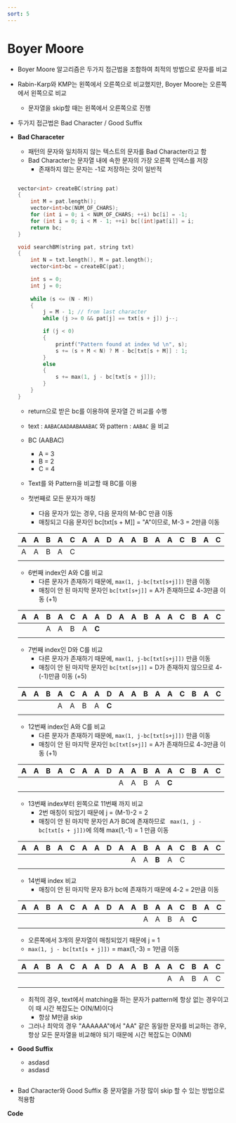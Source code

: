 ```yaml
---
sort: 5
---
```


# Boyer Moore

* Boyer Moore 알고리즘은 두가지 접근법을 조합하여 최적의 방법으로 문자를 비교

* Rabin-Karp와 KMP는 왼쪽에서 오른쪽으로 비교했지만, Boyer Moore는 오른쪽에서 왼쪽으로 비교

  * 문자열을 skip할 때는 왼쪽에서 오른쪽으로 진행

* 두가지 접근법은 Bad Character / Good Suffix

* **Bad Characeter**

  * 패턴의 문자와 일치하지 않는 텍스트의 문자를 Bad Character라고 함
  * Bad Character는 문자열 내에 속한 문자의 가장 오른쪽 인덱스를 저장
    * 존재하지 않는 문자는 -1로 저장하는 것이 일반적

  ```c++
  
  vector<int> createBC(string pat)
  {
      int M = pat.length();
      vector<int>bc(NUM_OF_CHARS);
      for (int i = 0; i < NUM_OF_CHARS; ++i) bc[i] = -1;
      for (int i = 0; i < M - 1; ++i) bc[(int)pat[i]] = i;
      return bc;
  }
  
  void searchBM(string pat, string txt)
  {
      int N = txt.length(), M = pat.length();
      vector<int>bc = createBC(pat);
  
      int s = 0;
      int j = 0;
      
      while (s <= (N - M))
      {
          j = M - 1; // from last character
          while (j >= 0 && pat[j] == txt[s + j]) j--;
  
          if (j < 0)
          {
              printf("Pattern found at index %d \n", s);
              s += (s + M < N) ? M - bc[txt[s + M]] : 1;
          }
          else
          {
              s += max(1, j - bc[txt[s + j]]);
          }
      }
  }
  ```

  * return으로 받은 bc를 이용하여 문자열 간 비교를 수행

  * text : `AABACAADAABAAABAC`  와 pattern : `AABAC` 을 비교
  * BC (AABAC)
    * A = 3
    * B = 2
    * C = 4

  * Text를 와 Pattern을 비교할 때 BC를 이용

  * 첫번째로 모든 문자가 매칭
    * 다음 문자가 있는 경우, 다음 문자의 M-BC 만큼 이동
    * 매칭되고 다음 문자인 bc[txt[s + M]] = "A"이므로, M-3 = 2만큼 이동

  | A    | A    | B    | A    | C    | A    | A    | D    | A    | A    | B    | A    | A    | C    | B    | A    | C    |
  | ---- | ---- | ---- | ---- | ---- | ---- | ---- | ---- | ---- | ---- | ---- | ---- | ---- | ---- | ---- | ---- | ---- |
  | A    | A    | B    | A    | C    |      |      |      |      |      |      |      |      |      |      |      |      |
  |      |      |      |      |      |      |      |      |      |      |      |      |      |      |      |      |      |

  * 6번째 index인 A와 C를 비교
    * 다른 문자가 존재하기 때문에, `max(1, j-bc[txt[s+j]])` 만큼 이동
    * 매칭이 안 된 마지막 문자인 `bc[txt[s+j]]` = A가 존재하므로 4-3만큼 이동 (+1)

  | A    | A    | B    | A    | C    | A    | A     | D    | A    | A    | B    | A    | A    | C    | B    | A    | C    |
  | ---- | ---- | ---- | ---- | ---- | ---- | ----- | ---- | ---- | ---- | ---- | ---- | ---- | ---- | ---- | ---- | ---- |
  |      |      | A    | A    | B    | A    | **C** |      |      |      |      |      |      |      |      |      |      |
  |      |      |      |      |      |      |       |      |      |      |      |      |      |      |      |      |      |

  * 7번째 index인 D와 C를 비교
    * 다른 문자가 존재하기 때문에, `max(1, j-bc[txt[s+j]])` 만큼 이동
    * 매칭이 안 된 마지막 문자인 `bc[txt[s+j]]` = D가 존재하지 않으므로 4-(-1)만큼 이동 (+5)

  | A    | A    | B    | A    | C    | A    | A    | D     | A    | A    | B    | A    | A    | C    | B    | A    | C    |
  | ---- | ---- | ---- | ---- | ---- | ---- | ---- | ----- | ---- | ---- | ---- | ---- | ---- | ---- | ---- | ---- | ---- |
  |      |      |      | A    | A    | B    | A    | **C** |      |      |      |      |      |      |      |      |      |
  |      |      |      |      |      |      |      |       |      |      |      |      |      |      |      |      |      |

  * 12번째 index인 A와 C를 비교
    * 다른 문자가 존재하기 때문에, `max(1, j-bc[txt[s+j]])` 만큼 이동
    * 매칭이 안 된 마지막 문자인   `bc[txt[s+j]]` = A가 존재하므로 4-3만큼 이동 (+1) 

  | A    | A    | B    | A    | C    | A    | A    | D    | A    | A    | B    | A    | A     | C    | B    | A    | C    |
  | ---- | ---- | ---- | ---- | ---- | ---- | ---- | ---- | ---- | ---- | ---- | ---- | ----- | ---- | ---- | ---- | ---- |
  |      |      |      |      |      |      |      |      | A    | A    | B    | A    | **C** |      |      |      |      |
  |      |      |      |      |      |      |      |      |      |      |      |      |       |      |      |      |      |

  * 13번째 index부터 왼쪽으로 11번째 까지 비교
    * 2번 매칭이 되었기 때문에 j = (M-1)-2 = 2
    * 매칭이 안 된 마지막 문자인 A가 BC에 존재하므로 ` max(1, j - bc[txt[s + j]])`에 의해 max(1,-1) = 1 만큼 이동

  | A    | A    | B    | A    | C    | A    | A    | D    | A    | A    | B    | A     | A    | C    | B    | A    | C    |
  | ---- | ---- | ---- | ---- | ---- | ---- | ---- | ---- | ---- | ---- | ---- | ----- | ---- | ---- | ---- | ---- | ---- |
  |      |      |      |      |      |      |      |      |      | A    | A    | **B** | A    | C    |      |      |      |
  |      |      |      |      |      |      |      |      |      |      |      |       |      |      |      |      |      |

  * 14번째 index 비교
    * 매칭이 안 된 마지막 문자 B가 bc에 존재하기 때문에 4-2 = 2만큼 이동

  | A    | A    | B    | A    | C    | A    | A    | D    | A    | A    | B    | A    | A    | C    | B     | A    | C    |
  | ---- | ---- | ---- | ---- | ---- | ---- | ---- | ---- | ---- | ---- | ---- | ---- | ---- | ---- | ----- | ---- | ---- |
  |      |      |      |      |      |      |      |      |      |      | A    | A    | B    | A    | **C** |      |      |
  |      |      |      |      |      |      |      |      |      |      |      |      |      |      |       |      |      |

  * 오른쪽에서 3개의 문자열이 매칭되었기 때문에 j = 1
  * `max(1, j - bc[txt[s + j]])` = max(1,-3) = 1만큼 이동

  | A    | A    | B    | A    | C    | A    | A    | D    | A    | A    | B    | A    | A    | C    | B    | A    | C    |
  | ---- | ---- | ---- | ---- | ---- | ---- | ---- | ---- | ---- | ---- | ---- | ---- | ---- | ---- | ---- | ---- | ---- |
  |      |      |      |      |      |      |      |      |      |      |      |      | A    | A    | B    | A    | C    |
  |      |      |      |      |      |      |      |      |      |      |      |      |      |      |      |      |      |

  * 최적의 경우, text에서 matching을 하는 문자가 pattern에 항상 없는 경우이고 이 때 시간 복잡도는 O(N/M)이다
    * 항상 M만큼 skip
  * 그러나 최악의 경우 "AAAAAA"에서 "AA" 같은 동일한 문자를 비교하는 경우, 항상 모든 문자열을 비교해야 되기 때문에 시간 복잡도는 O(NM)

* **Good Suffix**

  * asdasd
  * asdasd

  ```c++
  
  ```

* Bad Character와 Good Suffix 중 문자열을 가장 많이 skip 할 수 있는 방법으로 적용함





**Code**

```c++

```



